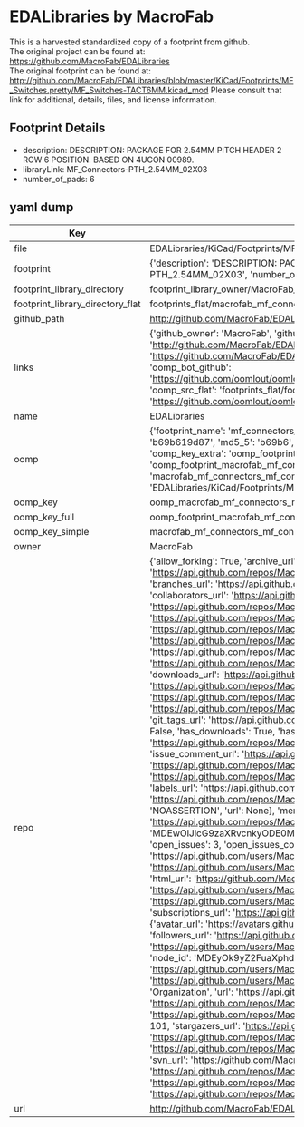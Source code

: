 # EDALibraries by MacroFab  
This is a harvested standardized copy of a footprint from github.  
The original project can be found at:  
https://github.com/MacroFab/EDALibraries  
The original footprint can be found at:
http://github.com/MacroFab/EDALibraries/blob/master/KiCad/Footprints/MF_Switches.pretty/MF_Switches-TACT6MM.kicad_mod
Please consult that link for additional, details, files, and license information.  
## Footprint Details
* description: DESCRIPTION: PACKAGE FOR 2.54MM PITCH HEADER 2 ROW 6 POSITION. BASED ON 4UCON 00989.  
* libraryLink: MF_Connectors-PTH_2.54MM_02X03  
* number_of_pads: 6  
## yaml dump  
| Key | Value |  
| --- | --- |  
| file | EDALibraries/KiCad/Footprints/MF_Connectors.pretty/MF_Connectors-PTH_2.54MM_02X03.kicad_mod |  
| footprint | {'description': 'DESCRIPTION: PACKAGE FOR 2.54MM PITCH HEADER 2 ROW 6 POSITION. BASED ON 4UCON 00989.', 'libraryLink': 'MF_Connectors-PTH_2.54MM_02X03', 'number_of_pads': 6} |  
| footprint_library_directory | footprint_library_owner/MacroFab_EDALibraries |  
| footprint_library_directory_flat | footprints_flat/macrofab_mf_connectors_mf_connectors_pth_2_54mm_02x03/working |  
| github_path | http://github.com/MacroFab/EDALibraries/blob/master/KiCad/Footprints/MF_Connectors.pretty/MF_Connectors-PTH_2.54MM_02X03.kicad_mod |  
| links | {'github_owner': 'MacroFab', 'github_repo_name': 'EDALibraries', 'github_src': 'http://github.com/MacroFab/EDALibraries/blob/master/KiCad/Footprints/MF_Switches.pretty/MF_Switches-TACT6MM.kicad_mod', 'github_src_repo': 'https://github.com/MacroFab/EDALibraries', 'oomp_bot': 'footprints/macrofab_mf_connectors_mf_connectors_pth_2_54mm_02x03/working', 'oomp_bot_github': 'https://github.com/oomlout/oomlout_oomp_footprint_bot/tree/main/footprints/macrofab_mf_connectors_mf_connectors_pth_2_54mm_02x03/working', 'oomp_src_flat': 'footprints_flat/footprints_flat/macrofab_mf_connectors_mf_connectors_pth_2_54mm_02x03/working', 'oomp_src_flat_github': 'https://github.com/oomlout/oomlout_oomp_footprint_src/tree/main/footprints_flat/macrofab_mf_connectors_mf_connectors_pth_2_54mm_02x03/working'} |  
| name | EDALibraries |  
| oomp | {'footprint_name': 'mf_connectors_pth_2_54mm_02x03', 'library_name': 'mf_connectors', 'md5': 'b69b619d879ed63af745bb0e08b7d156', 'md5_10': 'b69b619d87', 'md5_5': 'b69b6', 'md5_6': 'b69b61', 'oomp_key': 'oomp_macrofab_mf_connectors_mf_connectors_pth_2_54mm_02x03', 'oomp_key_extra': 'oomp_footprint_macrofab_mf_connectors_mf_connectors_pth_2_54mm_02x03', 'oomp_key_full': 'oomp_footprint_macrofab_mf_connectors_mf_connectors_pth_2_54mm_02x03_b69b61', 'oomp_key_simple': 'macrofab_mf_connectors_mf_connectors_pth_2_54mm_02x03', 'original_filename': 'EDALibraries/KiCad/Footprints/MF_Connectors.pretty/MF_Connectors-PTH_2.54MM_02X03.kicad_mod', 'owner_name': 'macrofab'} |  
| oomp_key | oomp_macrofab_mf_connectors_mf_connectors_pth_2_54mm_02x03 |  
| oomp_key_full | oomp_footprint_macrofab_mf_connectors_mf_connectors_pth_2_54mm_02x03 |  
| oomp_key_simple | macrofab_mf_connectors_mf_connectors_pth_2_54mm_02x03 |  
| owner | MacroFab |  
| repo | {'allow_forking': True, 'archive_url': 'https://api.github.com/repos/MacroFab/EDALibraries/{archive_format}{/ref}', 'archived': False, 'assignees_url': 'https://api.github.com/repos/MacroFab/EDALibraries/assignees{/user}', 'blobs_url': 'https://api.github.com/repos/MacroFab/EDALibraries/git/blobs{/sha}', 'branches_url': 'https://api.github.com/repos/MacroFab/EDALibraries/branches{/branch}', 'clone_url': 'https://github.com/MacroFab/EDALibraries.git', 'collaborators_url': 'https://api.github.com/repos/MacroFab/EDALibraries/collaborators{/collaborator}', 'comments_url': 'https://api.github.com/repos/MacroFab/EDALibraries/comments{/number}', 'commits_url': 'https://api.github.com/repos/MacroFab/EDALibraries/commits{/sha}', 'compare_url': 'https://api.github.com/repos/MacroFab/EDALibraries/compare/{base}...{head}', 'contents_url': 'https://api.github.com/repos/MacroFab/EDALibraries/contents/{+path}', 'contributors_url': 'https://api.github.com/repos/MacroFab/EDALibraries/contributors', 'created_at': '2014-12-17T15:32:17Z', 'default_branch': 'master', 'deployments_url': 'https://api.github.com/repos/MacroFab/EDALibraries/deployments', 'description': 'EDA Libraries for MacroFab House Parts', 'disabled': False, 'downloads_url': 'https://api.github.com/repos/MacroFab/EDALibraries/downloads', 'events_url': 'https://api.github.com/repos/MacroFab/EDALibraries/events', 'fork': False, 'forks': 40, 'forks_count': 40, 'forks_url': 'https://api.github.com/repos/MacroFab/EDALibraries/forks', 'full_name': 'MacroFab/EDALibraries', 'git_commits_url': 'https://api.github.com/repos/MacroFab/EDALibraries/git/commits{/sha}', 'git_refs_url': 'https://api.github.com/repos/MacroFab/EDALibraries/git/refs{/sha}', 'git_tags_url': 'https://api.github.com/repos/MacroFab/EDALibraries/git/tags{/sha}', 'git_url': 'git://github.com/MacroFab/EDALibraries.git', 'has_discussions': False, 'has_downloads': True, 'has_issues': True, 'has_pages': False, 'has_projects': True, 'has_wiki': True, 'homepage': '', 'hooks_url': 'https://api.github.com/repos/MacroFab/EDALibraries/hooks', 'html_url': 'https://github.com/MacroFab/EDALibraries', 'id': 28143114, 'is_template': False, 'issue_comment_url': 'https://api.github.com/repos/MacroFab/EDALibraries/issues/comments{/number}', 'issue_events_url': 'https://api.github.com/repos/MacroFab/EDALibraries/issues/events{/number}', 'issues_url': 'https://api.github.com/repos/MacroFab/EDALibraries/issues{/number}', 'keys_url': 'https://api.github.com/repos/MacroFab/EDALibraries/keys{/key_id}', 'labels_url': 'https://api.github.com/repos/MacroFab/EDALibraries/labels{/name}', 'language': None, 'languages_url': 'https://api.github.com/repos/MacroFab/EDALibraries/languages', 'license': {'key': 'other', 'name': 'Other', 'node_id': 'MDc6TGljZW5zZTA=', 'spdx_id': 'NOASSERTION', 'url': None}, 'merges_url': 'https://api.github.com/repos/MacroFab/EDALibraries/merges', 'milestones_url': 'https://api.github.com/repos/MacroFab/EDALibraries/milestones{/number}', 'mirror_url': None, 'name': 'EDALibraries', 'network_count': 40, 'node_id': 'MDEwOlJlcG9zaXRvcnkyODE0MzExNA==', 'notifications_url': 'https://api.github.com/repos/MacroFab/EDALibraries/notifications{?since,all,participating}', 'open_issues': 3, 'open_issues_count': 3, 'organization': {'avatar_url': 'https://avatars.githubusercontent.com/u/5633298?v=4', 'events_url': 'https://api.github.com/users/MacroFab/events{/privacy}', 'followers_url': 'https://api.github.com/users/MacroFab/followers', 'following_url': 'https://api.github.com/users/MacroFab/following{/other_user}', 'gists_url': 'https://api.github.com/users/MacroFab/gists{/gist_id}', 'gravatar_id': '', 'html_url': 'https://github.com/MacroFab', 'id': 5633298, 'login': 'MacroFab', 'node_id': 'MDEyOk9yZ2FuaXphdGlvbjU2MzMyOTg=', 'organizations_url': 'https://api.github.com/users/MacroFab/orgs', 'received_events_url': 'https://api.github.com/users/MacroFab/received_events', 'repos_url': 'https://api.github.com/users/MacroFab/repos', 'site_admin': False, 'starred_url': 'https://api.github.com/users/MacroFab/starred{/owner}{/repo}', 'subscriptions_url': 'https://api.github.com/users/MacroFab/subscriptions', 'type': 'Organization', 'url': 'https://api.github.com/users/MacroFab'}, 'owner': {'avatar_url': 'https://avatars.githubusercontent.com/u/5633298?v=4', 'events_url': 'https://api.github.com/users/MacroFab/events{/privacy}', 'followers_url': 'https://api.github.com/users/MacroFab/followers', 'following_url': 'https://api.github.com/users/MacroFab/following{/other_user}', 'gists_url': 'https://api.github.com/users/MacroFab/gists{/gist_id}', 'gravatar_id': '', 'html_url': 'https://github.com/MacroFab', 'id': 5633298, 'login': 'MacroFab', 'node_id': 'MDEyOk9yZ2FuaXphdGlvbjU2MzMyOTg=', 'organizations_url': 'https://api.github.com/users/MacroFab/orgs', 'received_events_url': 'https://api.github.com/users/MacroFab/received_events', 'repos_url': 'https://api.github.com/users/MacroFab/repos', 'site_admin': False, 'starred_url': 'https://api.github.com/users/MacroFab/starred{/owner}{/repo}', 'subscriptions_url': 'https://api.github.com/users/MacroFab/subscriptions', 'type': 'Organization', 'url': 'https://api.github.com/users/MacroFab'}, 'private': False, 'pulls_url': 'https://api.github.com/repos/MacroFab/EDALibraries/pulls{/number}', 'pushed_at': '2022-03-02T17:43:54Z', 'releases_url': 'https://api.github.com/repos/MacroFab/EDALibraries/releases{/id}', 'size': 1351, 'ssh_url': 'git@github.com:MacroFab/EDALibraries.git', 'stargazers_count': 101, 'stargazers_url': 'https://api.github.com/repos/MacroFab/EDALibraries/stargazers', 'statuses_url': 'https://api.github.com/repos/MacroFab/EDALibraries/statuses/{sha}', 'subscribers_count': 28, 'subscribers_url': 'https://api.github.com/repos/MacroFab/EDALibraries/subscribers', 'subscription_url': 'https://api.github.com/repos/MacroFab/EDALibraries/subscription', 'svn_url': 'https://github.com/MacroFab/EDALibraries', 'tags_url': 'https://api.github.com/repos/MacroFab/EDALibraries/tags', 'teams_url': 'https://api.github.com/repos/MacroFab/EDALibraries/teams', 'temp_clone_token': None, 'topics': [], 'trees_url': 'https://api.github.com/repos/MacroFab/EDALibraries/git/trees{/sha}', 'updated_at': '2023-05-24T14:24:40Z', 'url': 'https://api.github.com/repos/MacroFab/EDALibraries', 'visibility': 'public', 'watchers': 101, 'watchers_count': 101, 'web_commit_signoff_required': False} |  
| url | http://github.com/MacroFab/EDALibraries |  

